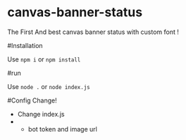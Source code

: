 # canvas-banner-status
The First And best canvas banner status with custom font !

#Installation

Use `npm i` or `npm install`

#run

Use `node .` or `node index.js`

#Config Change!

- Change index.js
- - bot token and image url
